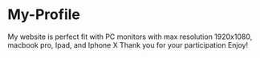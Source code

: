 # My-Profile
My website is perfect fit with PC monitors with max resolution 1920x1080, macbook pro, Ipad, and Iphone X
Thank you for your participation
Enjoy!
